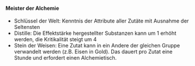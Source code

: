 #### Meister der Alchemie

* Schlüssel der Welt: Kenntnis der Attribute aller Zutäte mit Ausnahme der Seltensten
* Distille: Die Effektstärke hergestellter Substanzen kann um 1 erhöht werden, die Kritikalität steigt um 4
* Stein der Weisen: Eine Zutat kann in ein Andere der gleichen Gruppe verwandelt werden (z.B. Eisen in Gold). Das
dauert pro Zutat eine Stunde und erfordert einen Alchemietisch.
